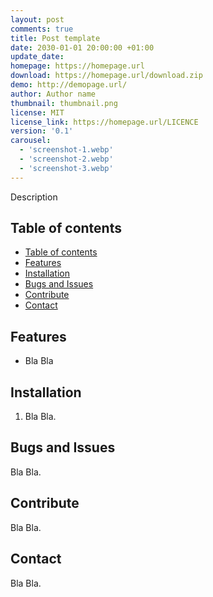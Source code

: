 ```yaml
---
layout: post
comments: true
title: Post template
date: 2030-01-01 20:00:00 +01:00
update_date:
homepage: https://homepage.url
download: https://homepage.url/download.zip
demo: http://demopage.url/
author: Author name
thumbnail: thumbnail.png
license: MIT
license_link: https://homepage.url/LICENCE
version: '0.1'
carousel:
  - 'screenshot-1.webp'
  - 'screenshot-2.webp'
  - 'screenshot-3.webp'
---
```


Description

## Table of contents

- [Table of contents](#table-of-contents)
- [Features](#features)
- [Installation](#installation)
- [Bugs and Issues](#bugs-and-issues)
- [Contribute](#contribute)
- [Contact](#contact)

## Features

- Bla Bla

## Installation

1. Bla Bla.

## Bugs and Issues

Bla Bla.

## Contribute

Bla Bla.

## Contact

Bla Bla.
